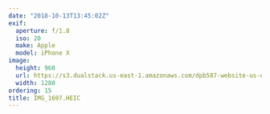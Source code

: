 ```yaml
---
date: "2018-10-13T13:45:02Z"
exif:
  aperture: f/1.8
  iso: 20
  make: Apple
  model: iPhone X
image:
  height: 960
  url: https://s3.dualstack.us-east-1.amazonaws.com/dpb587-website-us-east-1/asset/gallery/2018-europe-trip/03ac8dd9-d9e8-9b21-39ca-1b6876b7f9af~1280.jpg
  width: 1280
ordering: 15
title: IMG_1697.HEIC
---
```

